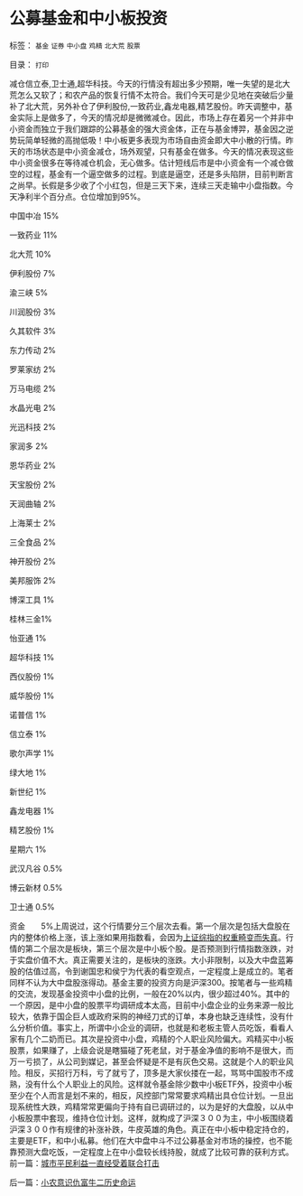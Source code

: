 # 公募基金和中小板投资

标签： `基金` `证券` `中小盘` `鸡精` `北大荒` `股票` 

目录： `打印`

减仓信立泰,卫士通,超华科技。今天的行情没有超出多少预期，唯一失望的是北大荒怎么又软了；和农产品的恢复行情不太符合。我们今天可是少见地在突破后少量补了北大荒，另外补仓了伊利股份,一致药业,鑫龙电器,精艺股份。昨天调整中，基金实际上是做多了，今天的情况却是微微减仓。因此，市场上存在着另一个并非中小资金而独立于我们跟踪的公募基金的强大资金体，正在与基金博羿，基金因之逆势玩简单轻微的高抛低吸！中小板更多表现为市场自由资金即大中小散的行情。昨天的市场状态是中小资金减仓，场外观望，只有基金在做多。今天的情况表现这些中小资金很多在等待减仓机会，无心做多。估计短线后市是中小资金有一个减仓做空的过程，基金有一个逼空做多的过程。到底是逼空，还是多头陷阱，目前判断言之尚早。长假是多少收了个小红包，但是三天下来，连续三天走输中小盘指数。今天净利半个百分点。仓位增加到95%。

中国中冶 15%

一致药业 11%

北大荒 10%

伊利股份 7%

渝三峡 5%

川润股份 3%

久其软件 3%

东力传动 2%

罗莱家纺 2%

万马电缆 2%

水晶光电 2%

光迅科技 2%

家润多 2%

恩华药业 2%

天宝股份 2%

天润曲轴 2%

上海莱士 2%

三全食品 2%

神开股份 2%

美邦服饰 2%

博深工具 1%

桂林三金1%

怡亚通 1%

超华科技 1%

西仪股份 1%

威华股份 1%

诺普信 1%

信立泰 1%

歌尔声学 1%

绿大地 1%

新世纪 1%

鑫龙电器 1%

精艺股份 1%

星期六 1%

武汉凡谷 0.5%

博云新材 0.5%

卫士通 0.5%

资金　　5%上周说过，这个行情要分三个层次去看。第一个层次是包括大盘股在内的整体价格上涨，该上涨如果用指数看，会因为[上证综指的权重畸变而失真](../../../2008/1/21/上证综合指数，forget&nbsp;it!.md)。行情的第二个层次是板块，第三个层次是中小板个股。是否预测到行情指数涨跌，对于实盘价值不大。真正需要关注的，是板块的涨跌。大小非限制，以及大中盘蓝筹股的估值过高，令到谢国忠和侯宁为代表的看空观点，一定程度上是成立的。笔者同样不认为大中盘股涨得动。基金主要的投资方向是沪深300。按笔者与一些鸡精的交流，发现基金投资中小盘的比例，一般在20%以内，很少超过40%。其中的一个原因，是中小盘的股票平均调研成本太高，目前中小盘企业的业务来源一般比较大，依靠于国企巨人或政府采购的神经刀式的订单，本身也缺乏连续性，没有什么分析价值。事实上，所谓中小企业的调研，也就是和老板主管人员吃饭，看看人家有几个二奶而已。其次是投资中小盘，鸡精的个人职业风险偏大。鸡精买中小板股票，如果赚了，上级会说是瞎猫碰了死老鼠，对于基金净值的影响不是很大，而万一亏损了，从公司到媒记，甚至会怀疑是不是有灰色交易。这就是个人的职业风险。相反，买招行万科，亏了就亏了，顶多是大家伙搂在一起，骂骂中国股市不成熟，没有什么个人职业上的风险。这样就令基金除少数中小板ETF外，投资中小板至少在个人而言是划不来的，相反，风控部门常常要求鸡精出具仓位计划。一旦出现系统性大跌，鸡精常常更偏向于持有自已调研过的，以为是好的大盘股，以从中小板股票中套现，维持仓位计划。这样，就构成了沪深３００为主，中小板围绕着沪深３００作有规律的补涨补跌，牛皮英雄的角色。真正在中小板中稳定持仓的，主要是ETF，和中小私募。他们在大中盘中斗不过公募基金对市场的操控，也不能靠预测大盘吃饭，一定程度上在中小盘较长线持股，就成了比较可靠的获利方式。前一篇：[城市平民利益一直经受着联合打击](../../../2009/10/13/城市平民利益一直经受着联合打击.md)

后一篇：[小农意识仇富牛二历史命运](../../../2009/10/13/小农意识仇富牛二历史命运.md)